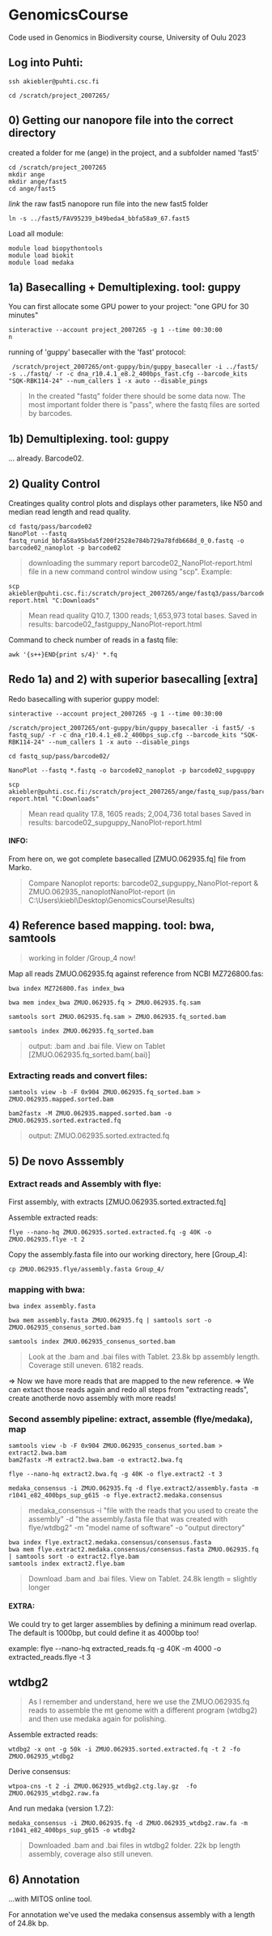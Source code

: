 # GenomicsCourse
Code used in Genomics in Biodiversity course, University of Oulu 2023

## Log into Puhti:

    ssh akiebler@puhti.csc.fi

    cd /scratch/project_2007265/


## 0) Getting our nanopore file into the correct directory

created a folder for me (ange) in the project, and a subfolder named 'fast5'

    cd /scratch/project_2007265
    mkdir ange
    mkdir ange/fast5
    cd ange/fast5 

*link* the raw fast5 nanopore run file into the new fast5 folder 

    ln -s ../fast5/FAV95239_b49beda4_bbfa58a9_67.fast5

Load all module:

    module load biopythontools
    module load biokit
    module load medaka



## 1a) Basecalling + Demultiplexing.	tool: guppy

You can first allocate some GPU power to your project: "one GPU for 30 minutes"

    sinteractive --account project_2007265 -g 1 --time 00:30:00
    n

running of 'guppy' basecaller with the 'fast' protocol:

     /scratch/project_2007265/ont-guppy/bin/guppy_basecaller -i ../fast5/ -s ../fastq/ -r -c dna_r10.4.1_e8.2_400bps_fast.cfg --barcode_kits "SQK-RBK114-24" --num_callers 1 -x auto --disable_pings


>In the created "fastq" folder there should be some data now.
The most important folder there is "pass", where the fastq files are sorted by barcodes.


## 1b) Demultiplexing.			tool: guppy

... already. Barcode02.


## 2) Quality Control

Creatinges quality control plots and displays other parameters, like N50 and median read length and read quality.

    cd fastq/pass/barcode02
    NanoPlot --fastq fastq_runid_bbfa58a95bda5f200f2528e784b729a78fdb668d_0_0.fastq -o barcode02_nanoplot -p barcode02

>downloading the summary report barcode02_NanoPlot-report.html file in a new command control window using "scp". Example:

    scp akiebler@puhti.csc.fi:/scratch/project_2007265/ange/fastq3/pass/barcode02/barcode02_nanoplot/barcode02_NanoPlot-report.html "C:Downloads"

> Mean read quality Q10.7, 1300 reads; 1,653,973 total bases. 
> Saved in results: barcode02_fastguppy_NanoPlot-report.html

Command to check number of reads in a fastq file:

    awk '{s++}END{print s/4}' *.fq


## Redo 1a) and 2) with superior basecalling [extra]

Redo basecalling with superior guppy model:

    sinteractive --account project_2007265 -g 1 --time 00:30:00

    /scratch/project_2007265/ont-guppy/bin/guppy_basecaller -i fast5/ -s fastq_sup/ -r -c dna_r10.4.1_e8.2_400bps_sup.cfg --barcode_kits "SQK-RBK114-24" --num_callers 1 -x auto --disable_pings

    cd fastq_sup/pass/barcode02/

    NanoPlot --fastq *.fastq -o barcode02_nanoplot -p barcode02_supguppy

    scp akiebler@puhti.csc.fi:/scratch/project_2007265/ange/fastq_sup/pass/barcode02/barcode02_nanoplot/*NanoPlot-report.html "C:Downloads"

> Mean read quality 17.8, 1605 reads; 2,004,736 total bases
> Saved in results: barcode02_supguppy_NanoPlot-report.html

#### INFO:

From here on, we got complete basecalled [ZMUO.062935.fq] file from Marko.

> Compare Nanoplot reports: 
barcode02_supguppy_NanoPlot-report & 
ZMUO.062935_nanoplotNanoPlot-report 
(in C:\Users\kiebl\Desktop\GenomicsCourse\Results)


## 4) Reference based mapping. tool: bwa, samtools

> working in folder /Group_4 now!

Map all reads ZMUO.062935.fq against reference from NCBI MZ726800.fas:

    bwa index MZ726800.fas index_bwa

    bwa mem index_bwa ZMUO.062935.fq > ZMUO.062935.fq.sam

    samtools sort ZMUO.062935.fq.sam > ZMUO.062935.fq_sorted.bam

    samtools index ZMUO.062935.fq_sorted.bam 

> output: .bam and .bai file. View on Tablet [ZMUO.062935.fq_sorted.bam(.bai)]


### Extracting reads and convert files:

    samtools view -b -F 0x904 ZMUO.062935.fq_sorted.bam > ZMUO.062935.mapped.sorted.bam

    bam2fastx -M ZMUO.062935.mapped.sorted.bam -o ZMUO.062935.sorted.extracted.fq

> output: ZMUO.062935.sorted.extracted.fq


## 5) De novo Asssembly

### Extract reads and Assembly with flye:

First assembly, with extracts [ZMUO.062935.sorted.extracted.fq]

Assemble extracted reads:

    flye --nano-hq ZMUO.062935.sorted.extracted.fq -g 40K -o ZMUO.062935.flye -t 2


Copy the assembly.fasta file into our working directory, here [Group_4]:

    cp ZMUO.062935.flye/assembly.fasta Group_4/

### mapping with bwa:

    bwa index assembly.fasta

    bwa mem assembly.fasta ZMUO.062935.fq | samtools sort -o ZMUO.062935_consenus_sorted.bam

    samtools index ZMUO.062935_consenus_sorted.bam

> Look at the .bam and .bai files with Tablet.
> 23.8k bp assembly length. Coverage still uneven. 6182 reads.

=> Now we have more reads that are mapped to the new reference.
=> We can extact those reads again and redo all steps from "extracting reads", create anotherde novo assembly with more reads!



### Second assembly pipeline: extract, assemble (flye/medaka), map

    samtools view -b -F 0x904 ZMUO.062935_consenus_sorted.bam > extract2.bwa.bam
    bam2fastx -M extract2.bwa.bam -o extract2.bwa.fq

    flye --nano-hq extract2.bwa.fq -g 40K -o flye.extract2 -t 3

    medaka_consensus -i ZMUO.062935.fq -d flye.extract2/assembly.fasta -m r1041_e82_400bps_sup_g615 -o flye.extract2.medaka.consensus

> medaka_consensus -i "file with the reads that you used to create the assembly" -d "the assembly.fasta file that was created with flye/wtdbg2" -m "model name of software" -o "output directory"

    bwa index flye.extract2.medaka.consensus/consensus.fasta
    bwa mem flye.extract2.medaka.consensus/consensus.fasta ZMUO.062935.fq | samtools sort -o extract2.flye.bam
    samtools index extract2.flye.bam

> Download .bam and .bai files. View on Tablet.
> 24.8k length = slightly longer



#### EXTRA:

We could try to get larger assemblies by defining a minimum read overlap. The default is 1000bp, but could define it as 4000bp too!

example: flye --nano-hq extracted_reads.fq -g 40K -m 4000 -o extracted_reads.flye -t 3


## wtdbg2

> As I remember and understand, here we use the ZMUO.062935.fq reads to assemble the mt genome with a different program (wtdbg2) and then use medaka again for polishing. 

Assemble extracted reads:

    wtdbg2 -x ont -g 50k -i ZMUO.062935.sorted.extracted.fq -t 2 -fo ZMUO.062935_wtdbg2

Derive consensus:

    wtpoa-cns -t 2 -i ZMUO.062935_wtdbg2.ctg.lay.gz  -fo ZMUO.062935_wtdbg2.raw.fa

And run medaka (version 1.7.2):

    medaka_consensus -i ZMUO.062935.fq -d ZMUO.062935_wtdbg2.raw.fa -m r1041_e82_400bps_sup_g615 -o wtdbg2

> Downloaded .bam and .bai files in wtdbg2 folder.
> 22k bp length assembly, coverage also still uneven.


## 6) Annotation

...with MITOS online tool.

For annotation we've used the medaka consensus assembly with a length of 24.8k bp. 
